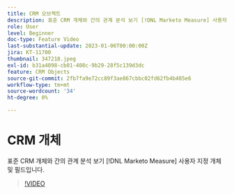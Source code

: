 ```yaml
---
title: CRM 오브젝트
description: 표준 CRM 개체와 간의 관계 분석 보기 [!DNL Marketo Measure] 사용자 지정 개체 및 필드입니다.
role: User
level: Beginner
doc-type: Feature Video
last-substantial-update: 2023-01-06T00:00:00Z
jira: KT-11700
thumbnail: 347218.jpeg
exl-id: b31a4098-cb01-408c-9b29-28f5c139d3dc
feature: CRM Objects
source-git-commit: 2fb7fa9e72cc89f3ae867cbbc02fd62fb4b485e6
workflow-type: tm+mt
source-wordcount: '34'
ht-degree: 0%

---
```


# CRM 개체

표준 CRM 개체와 간의 관계 분석 보기 [!DNL Marketo Measure] 사용자 지정 개체 및 필드입니다.

>[!VIDEO](https://video.tv.adobe.com/v/347218/?quality=12&learn=on)
